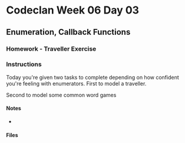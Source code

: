 # Codeclan Week 06 Day 03
## Enumeration, Callback Functions
### Homework - Traveller Exercise

### Instructions

Today you're given two tasks to complete depending on how confident you're feeling with
enumerators.
First to model a traveller.

Second to model some common word games

#### Notes
* 




#### Files
